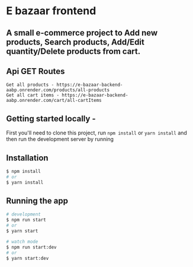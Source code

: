 
# E bazaar frontend
## A small e-commerce project to Add new products, Search products, Add/Edit quantity/Delete products from cart.


## Api GET Routes

```
Get all products - https://e-bazaar-backend-aabp.onrender.com/products/all-products
Get all cart items - https://e-bazaar-backend-aabp.onrender.com/cart/all-cartItems
```

## Getting started locally -

First you'll need to clone this project, run ```npm install``` or ```yarn install``` and then run the development server by running

## Installation

```bash
$ npm install
# or
$ yarn install
```

## Running the app

```bash
# development
$ npm run start
# or
$ yarn start

# watch mode
$ npm run start:dev
# or
$ yarn start:dev
```
